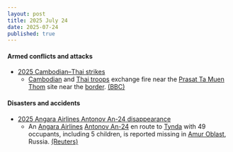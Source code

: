 ```yaml
---
layout: post
title: 2025 July 24
date: 2025-07-24
published: true
---
```



#### Armed conflicts and attacks

* [2025 Cambodian–Thai strikes](https://en.wikipedia.org/wiki/2025_Cambodian%E2%80%93Thai_strikes "2025 Cambodian–Thai strikes")
  * [Cambodian](https://en.wikipedia.org/wiki/Royal_Cambodian_Armed_Forces "Royal Cambodian Armed Forces") and [Thai troops](https://en.wikipedia.org/wiki/Royal_Thai_Armed_Forces "Royal Thai Armed Forces") exchange fire near the [Prasat Ta Muen Thom](https://en.wikipedia.org/wiki/Prasat_Ta_Muen_Thom "Prasat Ta Muen Thom") site near the [border](https://en.wikipedia.org/wiki/Cambodia%E2%80%93Thailand_border "Cambodia–Thailand border"). [(BBC)](https://www.bbc.com/news/articles/c80p8z0y0eko)

#### Disasters and accidents

* [2025 Angara Airlines Antonov An-24 disappearance](https://en.wikipedia.org/wiki/2025_Angara_Airlines_Antonov_An-24_disappearance "2025 Angara Airlines Antonov An-24 disappearance")
  * An [Angara Airlines](https://en.wikipedia.org/wiki/Angara_Airlines "Angara Airlines") [Antonov An-24](https://en.wikipedia.org/wiki/Antonov_An-24 "Antonov An-24") en route to [Tynda](https://en.wikipedia.org/wiki/Tynda "Tynda") with 49 occupants, including 5 children, is reported missing in [Amur Oblast](https://en.wikipedia.org/wiki/Amur_Oblast "Amur Oblast"), Russia. [(Reuters)](https://www.reuters.com/business/aerospace-defense/russian-plane-with-50-aboard-missing-amur-region-interfax-says-2025-07-24/)
